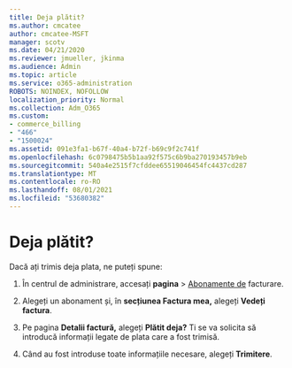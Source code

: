 ```yaml
---
title: Deja plătit?
ms.author: cmcatee
author: cmcatee-MSFT
manager: scotv
ms.date: 04/21/2020
ms.reviewer: jmueller, jkinma
ms.audience: Admin
ms.topic: article
ms.service: o365-administration
ROBOTS: NOINDEX, NOFOLLOW
localization_priority: Normal
ms.collection: Adm_O365
ms.custom:
- commerce_billing
- "466"
- "1500024"
ms.assetid: 091e3fa1-b67f-40a4-b72f-b69c9f2c741f
ms.openlocfilehash: 6c0798475b5b1aa92f575c6b9ba270193457b9eb
ms.sourcegitcommit: 540a4e2515f7cfddee65519046454fc4437cd287
ms.translationtype: MT
ms.contentlocale: ro-RO
ms.lasthandoff: 08/01/2021
ms.locfileid: "53680382"
---
```

# <a name="already-paid"></a>Deja plătit?

Dacă ați trimis deja plata, ne puteți spune:
  
1. În centrul de administrare, accesați **pagina** \> [Abonamente de](https://go.microsoft.com/fwlink/p/?linkid=842054) facturare.

2. Alegeți un abonament și, în **secțiunea Factura mea,** alegeți **Vedeți factura**.

3. Pe pagina **Detalii factură,** alegeți **Plătit deja?** Ti se va solicita să introducă informații legate de plata care a fost trimisă.

4. Când au fost introduse toate informațiile necesare, alegeți **Trimitere**.
